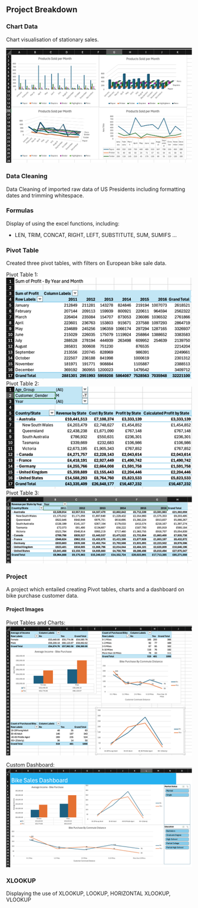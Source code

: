 ## Project Breakdown

### Chart Data
Chart visualisation of stationary sales.


![Chart Visualisation](excel-charts.png)

### Data Cleaning
Data Cleaning of imported raw data of US Presidents including formatting dates and trimming whitespace.

### Formulas
Display of using the excel functions, including:
- LEN, TRIM, CONCAT, RIGHT, LEFT, SUBSTITUTE, SUM, SUMIFS ...

### Pivot Table
Created three pivot tables, with filters on European bike sale data.

Pivot Table 1:
![Pivot Table 1](pivot-table-1.png)
Pivot Table 2:
![Pivot Table 2](pivot-table-2.png) 
Pivot Table 3:
![Pivot Table 3](pivot-table-3.png)

### Project

A project which entailed creating Pivot tables, charts and a dashboard on bike purchase customer data.

#### Project Images
Pivot Tables and Charts:
![Project Image 1](Project-1.png)

Custom Dashboard:
![Custom Dashboard 1](Project-2.png)

### XLOOKUP
Displaying the use of XLOOKUP, LOOKUP, HORIZONTAL XLOOKUP, VLOOKUP


